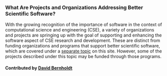 ### What Are Projects and Organizations Addressing Better Scientific Software?

With the growing recognition of the importance of software in the context of computational science and engineering (CSE), a variety of organizations and projects are springing up with the goal of supporting and enhancing the software aspect of CSE research and development.  These are distinct from funding organizations and programs that support better scientific software, which are covered under a [separate topic](WhatAreFundingSourcesAndProgramsAddressingBetterScientificSw.md) on this site.  However, some of the projects described under this topic may be funded through those programs.

#### Contributed by [David Bernholdt](https://github.com/bernhold)

<!---
Publish: yes
Categories: collaboration
Topics: projects and organizations
Tags:
Level: 0
Prerequisites: none
Aggregate: none
--->

